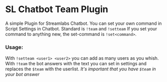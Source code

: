 # SL Chatbot Team Plugin

A simple Plugin for Streamlabs Chatbot.
You can set your own command in Script Settings in Chatbot. Standard is `!team` and `!setteam`
If you set your command to anything new, the set-command is `!set<command>`.

### Usage:

With `!setteam <user1> <user2>` you can add as many users as you whish.
With `!team` the bot answers with the text you can set in settings and replaces the `$team` with the userlist.
*It's important that you have `$team` in your bot answer*
